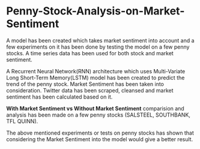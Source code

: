 # Penny-Stock-Analysis-on-Market-Sentiment
A model has been created which takes market sentiment into account and a few experiments on it has been done by testing the model on a few penny stocks.
A time series data has been used for both stock and market sentiment.

A Recurrent Neural Network(RNN) architecture which uses Multi-Variate Long Short-Term Memory(LSTM) model has been created to predict the trend of the penny stock. Market Sentiment has been taken into consideration. Twitter data has been scraped, cleansed and market sentiment has been calculated based on it.

<b>With Market Sentiment vs Without Market Sentiment</b> comparision and analysis has been made on a few penny stocks (SALSTEEL, SOUTHBANK, TFL QUINN).

The above mentioned experiments or tests on penny stocks has shown that considering the Market Sentiment into the model would give a better result.
